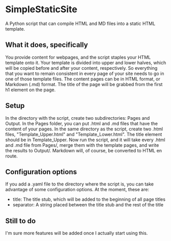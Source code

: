 # SimpleStaticSite
A Python script that can compile HTML and MD files into a static HTML template.

## What it does, specifically
You provide content for webpages, and the script staples your HTML template onto it. Your template is divided into upper
and lower halves, which will be copied before and after your content, respectively. So everything that you want to remain
consistent in every page of your site needs to go in one of those template files. The content pages can be in HTML format,
or Markdown (.md) format. The title of the page will be grabbed from the first h1 element on the page.

## Setup
In the directory with the script, create two subdirectories: Pages and Output. In the Pages folder, you can put .html and .md 
files that have the content of your pages. In the same directory as the script, create two .html files, "Template_Upper.html" and 
"Template_Lower.html". The title element should be in Template_Upper. Now run the script, and it will take every .html and .md 
file from Pages/, merge them with the template pages, and write the results to Output/. Markdown will, of course, be converted to
HTML en route.

## Configuration options
If you add a .yaml file to the directory where the script is, you can take advantage of some configuration options. At the moment, these are:
- title: The title stub, which will be added to the beginning of all page titles
- separator: A string placed between the title stub and the rest of the title

## Still to do
I'm sure more features will be added once I actually start using this.
